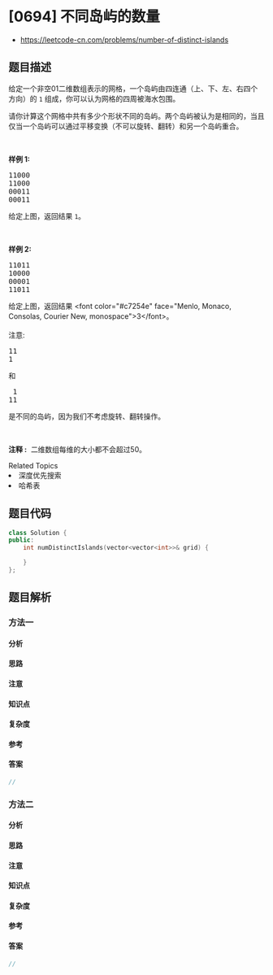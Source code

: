 

# [0694] 不同岛屿的数量
* https://leetcode-cn.com/problems/number-of-distinct-islands


## 题目描述

<p>给定一个非空01二维数组表示的网格，一个岛屿由四连通（上、下、左、右四个方向）的 <code>1</code> 组成，你可以认为网格的四周被海水包围。</p>

<p>请你计算这个网格中共有多少个形状不同的岛屿。两个岛屿被认为是相同的，当且仅当一个岛屿可以通过平移变换（不可以旋转、翻转）和另一个岛屿重合。</p>

<p>&nbsp;</p>

<p><strong>样例 1:</strong></p>

<pre>11000
11000
00011
00011
</pre>

<p>给定上图，返回结果 <code>1</code>。</p>

<p>&nbsp;</p>

<p><strong>样例 2:</strong></p>

<pre>11011
10000
00001
11011</pre>

<p>给定上图，返回结果 &lt;font color="#c7254e" face="Menlo, Monaco, Consolas, Courier New, monospace"&gt;<span style="">3</span>&lt;/font&gt;。<br>
<br>
注意:</p>

<pre>11
1
</pre>

<p>和</p>

<pre> 1
11
</pre>

<p>是不同的岛屿，因为我们不考虑旋转、翻转操作。</p>

<p>&nbsp;</p>

<p><strong>注释 :</strong>&nbsp; 二维数组每维的大小都不会超过50。</p>
<div><div>Related Topics</div><div><li>深度优先搜索</li><li>哈希表</li></div></div>


## 题目代码

```cpp
class Solution {
public:
    int numDistinctIslands(vector<vector<int>>& grid) {

    }
};
```


## 题目解析


### 方法一

#### 分析

#### 思路

#### 注意

#### 知识点

#### 复杂度

#### 参考

#### 答案

```cpp
//
```


### 方法二

#### 分析

#### 思路

#### 注意

#### 知识点

#### 复杂度

#### 参考

#### 答案

```cpp
//
```


